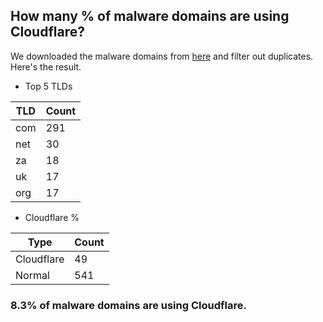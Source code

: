 ## How many % of malware domains are using Cloudflare?


We downloaded the malware domains from [here](https://urlhaus.abuse.ch) and filter out duplicates.
Here's the result.


[//]: # (start replacement)


- Top 5 TLDs

| TLD | Count |
| --- | --- |
| com | 291 |
| net | 30 |
| za | 18 |
| uk | 17 |
| org | 17 |


- Cloudflare %

| Type | Count |
| --- | --- |
| Cloudflare | 49 |
| Normal | 541 |


### 8.3% of malware domains are using Cloudflare.